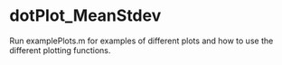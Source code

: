 # dotPlot_MeanStdev

Run examplePlots.m for examples of different plots and how to use the different plotting functions.
